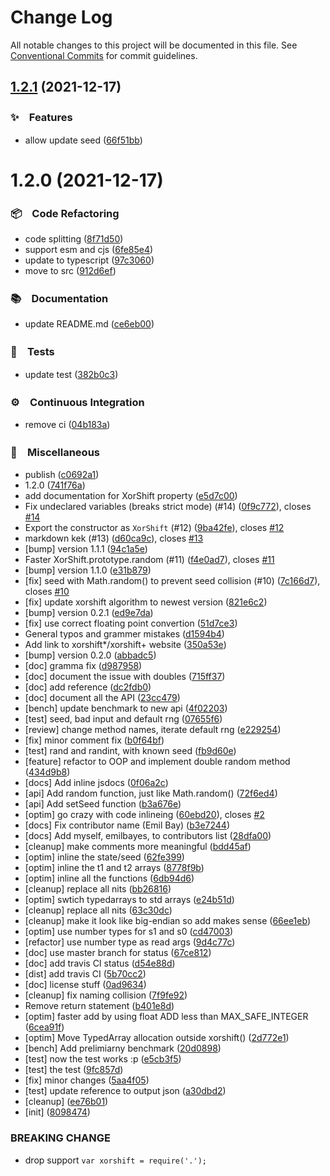 # Change Log

All notable changes to this project will be documented in this file.
See [Conventional Commits](https://conventionalcommits.org) for commit guidelines.

## [1.2.1](https://github.com/AndreasMadsen/xorshift/compare/@bluelovers/xorshift@1.2.0...@bluelovers/xorshift@1.2.1) (2021-12-17)


### ✨　Features

* allow update seed ([66f51bb](https://github.com/AndreasMadsen/xorshift/commit/66f51bb6c1e8823b0791c2dafcb55068cba06a59))





# 1.2.0 (2021-12-17)


### 📦　Code Refactoring

* code splitting ([8f71d50](https://github.com/AndreasMadsen/xorshift/commit/8f71d50df15afe855d0716c6541c451e7299df31))
* support esm and cjs ([6fe85e4](https://github.com/AndreasMadsen/xorshift/commit/6fe85e44d61620a9224f4214ff4badeb15593eb0))
* update to typescript ([97c3060](https://github.com/AndreasMadsen/xorshift/commit/97c3060726b3549feebde76786840541add3b0e1))
* move to src ([912d6ef](https://github.com/AndreasMadsen/xorshift/commit/912d6efc8f9c67c222075f20b08c4900131a7f8b))


### 📚　Documentation

* update README.md ([ce6eb00](https://github.com/AndreasMadsen/xorshift/commit/ce6eb00f2a4f71492ed3e498a047645e2d980e71))


### 🚨　Tests

* update test ([382b0c3](https://github.com/AndreasMadsen/xorshift/commit/382b0c329d896d70fce19be9602145ef18be4197))


### ⚙️　Continuous Integration

* remove ci ([04b183a](https://github.com/AndreasMadsen/xorshift/commit/04b183ae5a33bfce6afc1af0dca4e0e78b0c4de9))


### 🔖　Miscellaneous

* publish ([c0692a1](https://github.com/AndreasMadsen/xorshift/commit/c0692a109bec08f36594c617bf3e7339ce8f1f8c))
* 1.2.0 ([741f76a](https://github.com/AndreasMadsen/xorshift/commit/741f76a721d236963760f78e536a7a13d1403e88))
* add documentation for XorShift property ([e5d7c00](https://github.com/AndreasMadsen/xorshift/commit/e5d7c00235428e13c0a807ed6056bc096f746798))
* Fix undeclared variables (breaks strict mode) (#14) ([0f9c772](https://github.com/AndreasMadsen/xorshift/commit/0f9c772ef8badfd6cf6d9146f584b5576d982cfd)), closes [#14](https://github.com/AndreasMadsen/xorshift/issues/14)
* Export the constructor as `XorShift` (#12) ([9ba42fe](https://github.com/AndreasMadsen/xorshift/commit/9ba42fe0947178139b28917268777b514286a818)), closes [#12](https://github.com/AndreasMadsen/xorshift/issues/12)
* markdown kek (#13) ([d60ca9c](https://github.com/AndreasMadsen/xorshift/commit/d60ca9ca341957a9824908f733f30ce4592c9af4)), closes [#13](https://github.com/AndreasMadsen/xorshift/issues/13)
* [bump] version 1.1.1 ([94c1a5e](https://github.com/AndreasMadsen/xorshift/commit/94c1a5e8d64b7f632d620137e3cd17e1fd49664e))
* Faster XorShift.prototype.random (#11) ([f4e0ad7](https://github.com/AndreasMadsen/xorshift/commit/f4e0ad75dd84d0e7105f71256d4d3875103dd283)), closes [#11](https://github.com/AndreasMadsen/xorshift/issues/11)
* [bump] version 1.1.0 ([e31b879](https://github.com/AndreasMadsen/xorshift/commit/e31b879d16dad33dd8a238729dadd27f801e0284))
* [fix] seed with Math.random() to prevent seed collision (#10) ([7c166d7](https://github.com/AndreasMadsen/xorshift/commit/7c166d77d800b6c1d5874d2a8cef8d2bab281ddf)), closes [#10](https://github.com/AndreasMadsen/xorshift/issues/10)
* [fix] update xorshift algorithm to newest version ([821e6c2](https://github.com/AndreasMadsen/xorshift/commit/821e6c2338bd41ae9ea60d3bbb307158ded1b721))
* [bump] version 0.2.1 ([ed9e7da](https://github.com/AndreasMadsen/xorshift/commit/ed9e7dab23d9b23688601bee033cbaed47185c59))
* [fix] use correct floating point convertion ([51d7ce3](https://github.com/AndreasMadsen/xorshift/commit/51d7ce31177a212a1e33bf03fe97aedb0e5a690e))
* General typos and grammer mistakes ([d1594b4](https://github.com/AndreasMadsen/xorshift/commit/d1594b46476ff82484a0a6f9127dbc3e3357d6ec))
* Add link to xorshift*/xorshift+ website ([350a53e](https://github.com/AndreasMadsen/xorshift/commit/350a53e0a649a6e8de2875ee92be21e1b506eafb))
* [bump] version 0.2.0 ([abbadc5](https://github.com/AndreasMadsen/xorshift/commit/abbadc552f8f09b83a632f2adf779231b08f18a2))
* [doc] gramma fix ([d987958](https://github.com/AndreasMadsen/xorshift/commit/d9879587d8d0f4ba0d8bcfd0e91f3ecbe33f058f))
* [doc] document the issue with doubles ([715ff37](https://github.com/AndreasMadsen/xorshift/commit/715ff37a83ea70efbd828fed805723155f2e7572))
* [doc] add reference ([dc2fdb0](https://github.com/AndreasMadsen/xorshift/commit/dc2fdb028746ca8350b77f0c55296c59174ae65f))
* [doc] document all the API ([23cc479](https://github.com/AndreasMadsen/xorshift/commit/23cc479426569ed5a9e8772595c021a75cd02265))
* [bench] update benchmark to new api ([4f02203](https://github.com/AndreasMadsen/xorshift/commit/4f0220309e338e4f14e75e7b63526ba9db46394c))
* [test] seed, bad input and default rng ([07655f6](https://github.com/AndreasMadsen/xorshift/commit/07655f692870a67829ac3356673c91d3306930eb))
* [review] change method names, iterate default rng ([e229254](https://github.com/AndreasMadsen/xorshift/commit/e229254d3195f7616819fcdac5db7a312a6c2f5f))
* [fix] minor comment fix ([b0f64bf](https://github.com/AndreasMadsen/xorshift/commit/b0f64bf8c5b449ff2b0c95f27706cdf9d2e02c4e))
* [test] rand and randint, with known seed ([fb9d60e](https://github.com/AndreasMadsen/xorshift/commit/fb9d60e656cca7644b40a3a5102febe2dcfdfd9a))
* [feature] refactor to OOP and implement double random method ([434d9b8](https://github.com/AndreasMadsen/xorshift/commit/434d9b8b0b559a94fd269c09efefd10b92ea88df))
* [docs] Add inline jsdocs ([0f06a2c](https://github.com/AndreasMadsen/xorshift/commit/0f06a2c9afb3195f1fedada3db3c72c1fb1e0dad))
* [api] Add random function, just like Math.random() ([72f6ed4](https://github.com/AndreasMadsen/xorshift/commit/72f6ed447b53c33753e1d55822232ad8144dad86))
* [api] Add setSeed function ([b3a676e](https://github.com/AndreasMadsen/xorshift/commit/b3a676ebb0a61bb59adb6b7472af8c1ce400217c))
* [optim] go crazy with code inlineing ([60ebd20](https://github.com/AndreasMadsen/xorshift/commit/60ebd2061cff54e961bc3341e2385f970307ad2e)), closes [#2](https://github.com/AndreasMadsen/xorshift/issues/2)
* [docs] Fix contributor name (Emil Bay) ([b3e7244](https://github.com/AndreasMadsen/xorshift/commit/b3e7244180d03b57d48ff14dfe167caf5d9bbc64))
* [docs] Add myself, emilbayes, to contributors list ([28dfa00](https://github.com/AndreasMadsen/xorshift/commit/28dfa0097eb651f2ab6cc0fddff0af2f12beb52d))
* [cleanup] make comments more meaningful ([bdd45af](https://github.com/AndreasMadsen/xorshift/commit/bdd45af6bcddf98bf2dcd587cae9405fe46721f6))
* [optim] inline the state/seed ([62fe399](https://github.com/AndreasMadsen/xorshift/commit/62fe399bbedfae29a32852cc6ca1aeb043abca41))
* [optim] inline the t1 and t2 arrays ([8778f9b](https://github.com/AndreasMadsen/xorshift/commit/8778f9b8753a3d43885029c6e24145f0cdabc7f4))
* [optim] inline all the functions ([6db94d6](https://github.com/AndreasMadsen/xorshift/commit/6db94d61f0e48b4f7012cbe2416870ea1b5f4392))
* [cleanup] replace all nits ([bb26816](https://github.com/AndreasMadsen/xorshift/commit/bb2681667b3524057dfa79cb33f929aab2808b22))
* [optim] swtich typedarrays to std arrays ([e24b51d](https://github.com/AndreasMadsen/xorshift/commit/e24b51d94561533be22585cdd33153ecf1a35509))
* [cleanup] replace all nits ([63c30dc](https://github.com/AndreasMadsen/xorshift/commit/63c30dc485e9b8fe1a2802f9f30b0684c91363f0))
* [cleanup] make it look like big-endian so add makes sense ([66ee1eb](https://github.com/AndreasMadsen/xorshift/commit/66ee1eb4d2698591e3c8295fbb33c6b87ee43abc))
* [optim] use number types for s1 and s0 ([cd47003](https://github.com/AndreasMadsen/xorshift/commit/cd470035b340f6ff9ba6414034195e0f42b063f9))
* [refactor] use number type as read args ([9d4c77c](https://github.com/AndreasMadsen/xorshift/commit/9d4c77ca00e56b4cc982709d9ccc4d8a5d4aba49))
* [doc] use master branch for status ([67ce812](https://github.com/AndreasMadsen/xorshift/commit/67ce81240b438cee1d8728742593495a640dd896))
* [doc] add travis CI status ([d54e88d](https://github.com/AndreasMadsen/xorshift/commit/d54e88d4e8c99ab31c87672ef421f05b65da4c53))
* [dist] add travis CI ([5b70cc2](https://github.com/AndreasMadsen/xorshift/commit/5b70cc262b1c37734da2f77a50926cd9a70118c3))
* [doc] license stuff ([0ad9634](https://github.com/AndreasMadsen/xorshift/commit/0ad963420ef666f344b0c4a68f29e9ab4c51fd0a))
* [cleanup] fix naming collision ([7f9fe92](https://github.com/AndreasMadsen/xorshift/commit/7f9fe9285ad05a3d8ded406050b028ef057c4d20))
* Remove return statement ([b401e8d](https://github.com/AndreasMadsen/xorshift/commit/b401e8d5ecf4879bfe2377222af05c861e966d2a))
* [optim] faster add by using float ADD less than MAX_SAFE_INTEGER ([6cea91f](https://github.com/AndreasMadsen/xorshift/commit/6cea91faaed702b98b0eec506ffd0dcb76e3bb2a))
* [optim] Move TypedArray allocation outside xorshift() ([2d772e1](https://github.com/AndreasMadsen/xorshift/commit/2d772e137ec3737ff8a5b3310a289abe0f8ceb29))
* [bench] Add prelimiarny benchmark ([20d0898](https://github.com/AndreasMadsen/xorshift/commit/20d0898c3636e3dfb1e7ff08a6dd7d43473a3600))
* [test] now the test works :p ([e5cb3f5](https://github.com/AndreasMadsen/xorshift/commit/e5cb3f562caf6d6e922bc56f4d0dcd31c1be2c47))
* [test] the test ([9fc857d](https://github.com/AndreasMadsen/xorshift/commit/9fc857d8c160ef58093ba4f97048cfff5f246e7a))
* [fix] minor changes ([5aa4f05](https://github.com/AndreasMadsen/xorshift/commit/5aa4f05406db077ce661603d9685b4819c66da82))
* [test] update reference to output json ([a30dbd2](https://github.com/AndreasMadsen/xorshift/commit/a30dbd2eb04139c3ee146eda599a888bb5ce3c28))
* [cleanup] ([ee76b01](https://github.com/AndreasMadsen/xorshift/commit/ee76b010e3243405790d59c38416349378dd6ea4))
* [init] ([8098474](https://github.com/AndreasMadsen/xorshift/commit/8098474b3867480df1a2d8002d1277239765b5d2))


### BREAKING CHANGE

* drop support `var xorshift = require('.');`
